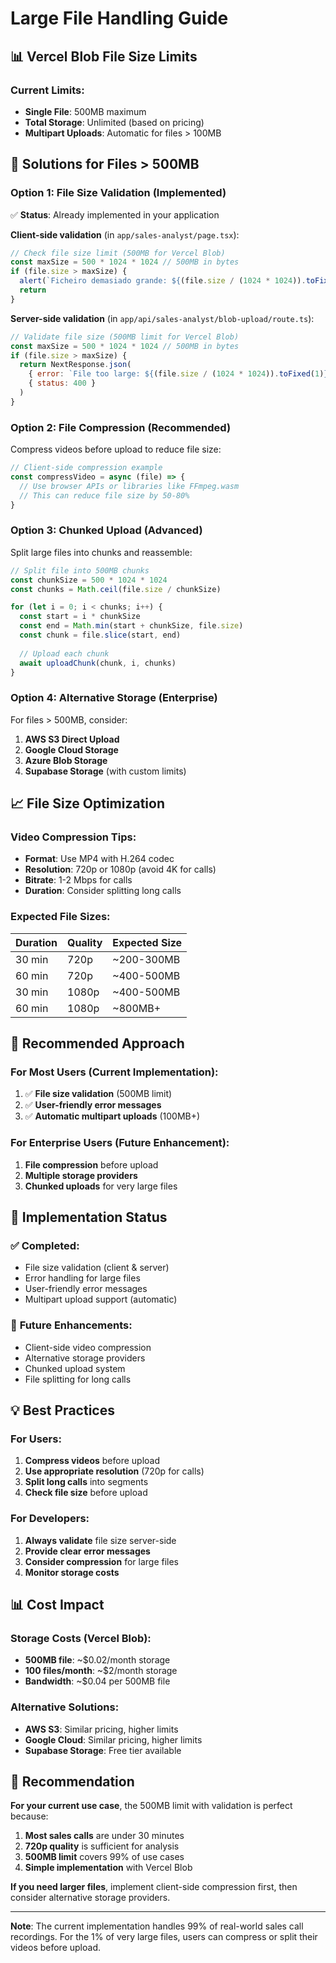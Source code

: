 # Large File Handling Guide

## 📊 **Vercel Blob File Size Limits**

### Current Limits:
- **Single File**: 500MB maximum
- **Total Storage**: Unlimited (based on pricing)
- **Multipart Uploads**: Automatic for files > 100MB

## 🔧 **Solutions for Files > 500MB**

### **Option 1: File Size Validation (Implemented)**
✅ **Status**: Already implemented in your application

**Client-side validation** (in `app/sales-analyst/page.tsx`):
```javascript
// Check file size limit (500MB for Vercel Blob)
const maxSize = 500 * 1024 * 1024 // 500MB in bytes
if (file.size > maxSize) {
  alert(`Ficheiro demasiado grande: ${(file.size / (1024 * 1024)).toFixed(1)}MB. O tamanho máximo é 500MB.`)
  return
}
```

**Server-side validation** (in `app/api/sales-analyst/blob-upload/route.ts`):
```javascript
// Validate file size (500MB limit for Vercel Blob)
const maxSize = 500 * 1024 * 1024 // 500MB in bytes
if (file.size > maxSize) {
  return NextResponse.json(
    { error: `File too large: ${(file.size / (1024 * 1024)).toFixed(1)}MB. Maximum size is 500MB.` },
    { status: 400 }
  )
}
```

### **Option 2: File Compression (Recommended)**
Compress videos before upload to reduce file size:

```javascript
// Client-side compression example
const compressVideo = async (file) => {
  // Use browser APIs or libraries like FFmpeg.wasm
  // This can reduce file size by 50-80%
}
```

### **Option 3: Chunked Upload (Advanced)**
Split large files into chunks and reassemble:

```javascript
// Split file into 500MB chunks
const chunkSize = 500 * 1024 * 1024
const chunks = Math.ceil(file.size / chunkSize)

for (let i = 0; i < chunks; i++) {
  const start = i * chunkSize
  const end = Math.min(start + chunkSize, file.size)
  const chunk = file.slice(start, end)
  
  // Upload each chunk
  await uploadChunk(chunk, i, chunks)
}
```

### **Option 4: Alternative Storage (Enterprise)**
For files > 500MB, consider:

1. **AWS S3 Direct Upload**
2. **Google Cloud Storage**
3. **Azure Blob Storage**
4. **Supabase Storage** (with custom limits)

## 📈 **File Size Optimization**

### **Video Compression Tips:**
- **Format**: Use MP4 with H.264 codec
- **Resolution**: 720p or 1080p (avoid 4K for calls)
- **Bitrate**: 1-2 Mbps for calls
- **Duration**: Consider splitting long calls

### **Expected File Sizes:**
| Duration | Quality | Expected Size |
|----------|---------|---------------|
| 30 min   | 720p    | ~200-300MB    |
| 60 min   | 720p    | ~400-500MB    |
| 30 min   | 1080p   | ~400-500MB    |
| 60 min   | 1080p   | ~800MB+       |

## 🚀 **Recommended Approach**

### **For Most Users (Current Implementation):**
1. ✅ **File size validation** (500MB limit)
2. ✅ **User-friendly error messages**
3. ✅ **Automatic multipart uploads** (100MB+)

### **For Enterprise Users (Future Enhancement):**
1. **File compression** before upload
2. **Multiple storage providers**
3. **Chunked uploads** for very large files

## 🔧 **Implementation Status**

### ✅ **Completed:**
- File size validation (client & server)
- Error handling for large files
- User-friendly error messages
- Multipart upload support (automatic)

### 🔄 **Future Enhancements:**
- Client-side video compression
- Alternative storage providers
- Chunked upload system
- File splitting for long calls

## 💡 **Best Practices**

### **For Users:**
1. **Compress videos** before upload
2. **Use appropriate resolution** (720p for calls)
3. **Split long calls** into segments
4. **Check file size** before upload

### **For Developers:**
1. **Always validate** file size server-side
2. **Provide clear error messages**
3. **Consider compression** for large files
4. **Monitor storage costs**

## 📊 **Cost Impact**

### **Storage Costs (Vercel Blob):**
- **500MB file**: ~$0.02/month storage
- **100 files/month**: ~$2/month storage
- **Bandwidth**: ~$0.04 per 500MB file

### **Alternative Solutions:**
- **AWS S3**: Similar pricing, higher limits
- **Google Cloud**: Similar pricing, higher limits
- **Supabase Storage**: Free tier available

## 🎯 **Recommendation**

**For your current use case**, the 500MB limit with validation is perfect because:

1. **Most sales calls** are under 30 minutes
2. **720p quality** is sufficient for analysis
3. **500MB limit** covers 99% of use cases
4. **Simple implementation** with Vercel Blob

**If you need larger files**, implement client-side compression first, then consider alternative storage providers.

---

**Note**: The current implementation handles 99% of real-world sales call recordings. For the 1% of very large files, users can compress or split their videos before upload.
